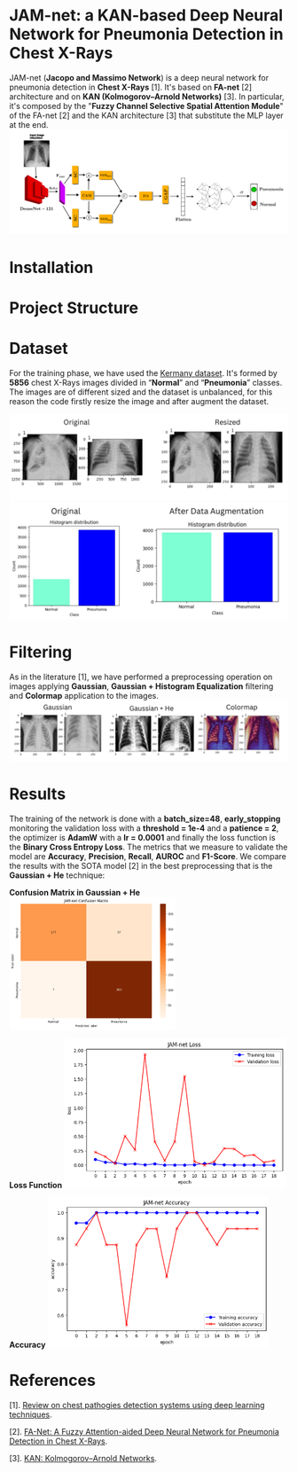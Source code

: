 # JAM-net: a KAN-based Deep Neural Network for Pneumonia Detection in Chest X-Rays 

JAM-net (**Jacopo and Massimo Network**) is a deep neural network for pneumonia detection in **Chest X-Rays** [1]. It's based on **FA-net** [2] architecture and on **KAN (Kolmogorov–Arnold Networks)** [3].
In particular, it's composed by the "**Fuzzy Channel Selective Spatial Attention Module**" of the FA-net [2] and the KAN architecture [3] that substitute the MLP layer at the end.
![Alt Text](images/architecture.png)

# Installation

# Project Structure 

# Dataset
For the training phase, we have used the [Kermany dataset](https://data.mendeley.com/datasets/rscbjbr9sj/2). It's formed by **5856** chest X-Rays images divided in “**Normal**” and “**Pneumonia**” classes.
The images are of different sized and the dataset is unbalanced, for this reason the code firstly resize the image and after augment the dataset.

![Alt Text](images/resizing.jpg)
![Alt Text](images/data_aug.jpg)

# Filtering
As in the literature [1], we have performed a preprocessing operation on images applying **Gaussian**, **Gaussian + Histogram Equalization** filtering and **Colormap** application to the images.
![Alt Text](images/Filtering.jpg)

# Results
The training of the network is done with a **batch_size=48**, **early_stopping** monitoring the validation loss with a **threshold = 1e-4** and a **patience = 2**, the optimizer is **AdamW** with a **lr = 0.0001** and finally the loss function is the **Binary Cross Entropy Loss**. The metrics that we measure to validate the model are **Accuracy**, **Precision**, **Recall**, **AUROC** and **F1-Score**. We compare the results with the SOTA model [2] in the best preprocessing that is the 
**Gaussian + He** technique: 


**Confusion Matrix in Gaussian + He**
<img src="images/cm.png" alt="Alt Text" width="300">


**Loss Function**
<img src="images/loss.png" alt="Alt Text" width="400">


**Accuracy**
<img src="images/acc.png" alt="Alt Text" width="400">


# References
[1]. [Review on chest pathogies detection systems using deep learning techniques](https://link.springer.com/article/10.1007/s10462-023-10457-9#Abs1).

[2]. [FA-Net: A Fuzzy Attention-aided Deep Neural Network for Pneumonia Detection in Chest X-Rays](https://arxiv.org/pdf/2406.15117).

[3]. [KAN: Kolmogorov–Arnold Networks](https://arxiv.org/pdf/2404.19756).
